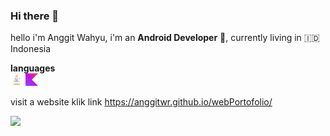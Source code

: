 ### Hi there 👋

hello i'm Anggit Wahyu, i'm an **Android Developer** 📱, currently living in 🇮🇩 Indonesia

**languages**
<br>
<code><img height="20" src="https://raw.githubusercontent.com/github/explore/5c058a388828bb5fde0bcafd4bc867b5bb3f26f3/topics/java/java.png"></code>
<code><img height="20" src="https://raw.githubusercontent.com/github/explore/5c058a388828bb5fde0bcafd4bc867b5bb3f26f3/topics/kotlin/kotlin.png"></code>
<br />

visit a website klik link https://anggitwr.github.io/webPortofolio/
<!--
**Anggitwr/Anggitwr** is a ✨ _special_ ✨ repository because its `README.md` (this file) appears on your GitHub profile.

Here are some ideas to get you started:

- 🔭 I’m currently working on ...
- 🌱 I’m currently learning ...
- 👯 I’m looking to collaborate on ...
- 🤔 I’m looking for help with ...
- 💬 Ask me about ...
- 📫 How to reach me: ...
- 😄 Pronouns: ...
- ⚡ Fun fact: ...
-->


<p align="left">
<a href="https://github.com/andre002wp">
  <img height="300em" src="https://github-readme-stats.vercel.app/api/top-langs/?username=Anggitwr&theme=tokyonight"/>
</a>
</p>
